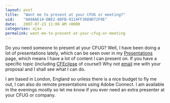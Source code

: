 ```yaml
---
layout: post
title:  "Want me to present at your CFUG or meeting?"
uid:	"8A9AAE14-DBE2-80FB-9114FF3089D72F9E"
date:   2007-07-23 11:08 AM +0000
categories: ajax
permalink: want-me-to-present-at-your-cfug-or-meeting
---
```

Do you need someone to present at your CFUG? Well, I have been doing a lot of presentations lately, which can be seen over in my <a href="http://www.markdrew.co.uk/blog/page.cfm/presentations" title="Mark Drew - cf_etc...: Presentations">Presentations</a> page, which means I have a lot of content I can present on. If you have a specific topic (including <a href="http://www.cfeclipse.org" title="CFEclipse: The ColdFusion IDE for Eclipse">CFEclipse</a> of course!) Why not <a href="http://www.markdrew.co.uk/blog/page.cfm/contact" title="Mark Drew - cf_etc...: Contact">email</a> me with your proposal and I shall see what I can do.

I am based in London, England so unless there is a nice budget to fly me out, I can also do remote presentations using Adobe Connect. I am available in the evenings mostly so let me know if you ever need an extra presenter at your CFUG or company.